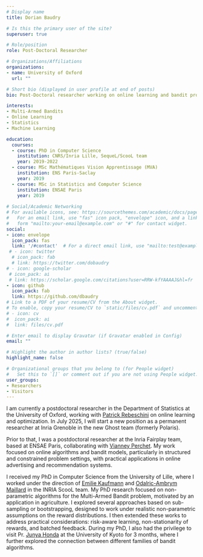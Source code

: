 ```yaml
---
# Display name
title: Dorian Baudry

# Is this the primary user of the site?
superuser: true

# Role/position
role: Post-Doctoral Researcher

# Organizations/Affiliations
organizations:
- name: University of Oxford
  url: ""

# Short bio (displayed in user profile at end of posts)
bio: Post-Doctoral researcher working on online learning and bandit problems.

interests:
- Multi-Armed Bandits
- Online Learning
- Statistics
- Machine Learning

education:
  courses:
  - course: PhD in Computer Science
    institution: CNRS/Inria Lille, SequeL/ScooL team
    year: 2019-2022
  - course: MSc Mathématiques Vision Apprentissage (MVA)
    institution: ENS Paris-Saclay
    year: 2019
  - course: MSc in Statistics and Computer Science
    institution: ENSAE Paris
    year: 2019
  
# Social/Academic Networking
# For available icons, see: https://sourcethemes.com/academic/docs/page-builder/#icons
#   For an email link, use "fas" icon pack, "envelope" icon, and a link in the
#   form "mailto:your-email@example.com" or "#" for contact widget.
social:
- icon: envelope
  icon_pack: fas
  link: '/#contact'  # For a direct email link, use "mailto:test@example.org".
 # - icon: twitter
  # icon_pack: fab
  # link: https://twitter.com/dobaudry
# - icon: google-scholar
 # icon_pack: ai
 # link: https://scholar.google.com/citations?user=RRW-kfYAAAAJ&hl=fr
- icon: github
  icon_pack: fab
  link: https://github.com/dbaudry
# Link to a PDF of your resume/CV from the About widget.
# To enable, copy your resume/CV to `static/files/cv.pdf` and uncomment the lines below.
# - icon: cv
#  icon_pack: ai
#  link: files/cv.pdf

# Enter email to display Gravatar (if Gravatar enabled in Config)
email: ""

# Highlight the author in author lists? (true/false)
highlight_name: false

# Organizational groups that you belong to (for People widget)
#   Set this to `[]` or comment out if you are not using People widget.
user_groups:
- Researchers
- Visitors
---
```

I am currently a postdoctoral researcher in the Department of Statistics at the University of Oxford, working with [Patrick Rebeschini](https://www.stats.ox.ac.uk/~rebeschi/) on online learning and optimization. In July 2025, I will start a new position as a permanent researcher at Inria Grenoble in the new Ghost team (formerly Polaris). 

Prior to that, I was a postdoctoral researcher at the Inria Fairplay team, based at ENSAE Paris, collaborating with [Vianney Perchet](https://vianney.ai/). My work focused on online algorithms and bandit models, particularly in structured and constrained problem settings, with practical applications in online advertising and recommendation systems.

I received my PhD in Computer Science from the University of Lille, where I worked under the direction of [Emilie Kaufmann](http://chercheurs.lille.inria.fr/ekaufman/) and [Odalric-Ambrym Maillard](http://odalricambrymmaillard.neowordpress.fr/) in the INRIA ScooL team. My PhD research focused on non-parametric algorithms for the Multi-Armed Bandit problem, motivated by an application in agriculture. I explored several approaches based on sub-sampling or bootstrapping, designed to work under realistic non-parametric assumptions on the reward distributions. I then extended these works to address practical considerations: risk-aware learning, non-stationarity of rewards, and batched feedback. During my PhD, I also had the privilege to visit Pr. [Junya Honda](http://stat.sys.i.kyoto-u.ac.jp/honda/index_e.html) at the University of Kyoto for 3 months, where I further explored the connection between different families of bandit algorithms.
